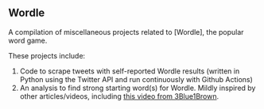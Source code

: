 ## Wordle

A compilation of miscellaneous projects related to [Wordle], the popular word game.

These projects include:
1. Code to scrape tweets with self-reported Wordle results (written in Python using the Twitter API and run continuously with Github Actions)
2. An analysis to find strong starting word(s) for Wordle. Mildly inspired by other articles/videos, including [this video from 3Blue1Brown](https://www.youtube.com/watch?v=v68zYyaEmEA).
